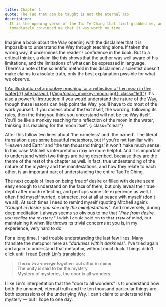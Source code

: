 ```yaml
---
title: Chapter 1
quote: The Tao that can be taught is not the eternal Tao
description:
  It is the opening verse of the Tao Te Ching that first grabbed me, and
  immediately convinced me that it was worth my time.
---
```


Imagine a book about the Way opening with the disclaimer that it is impossible
to understand the Way through teaching alone.
If taken the wrong way, it undermines the reader's confidence in the book.
But to a critical thinker, a claim like this shows
that the author was well aware of his limitations,
and the limitations of what can be expressed in language.
There's a note of the scientific method in this disclaimer:
a scientist doesn't make claims to absolute truth,
only the best explanation possible for what we observe.

[![An illustration of a monkey reaching for a reflection of the moon in the water]({{ site.baseurl }}/img/ohara_monkey-moon.jpg){: class="left"}](https://commons.wikimedia.org/wiki/File:Ohara_monkey-moon.jpg)
It's also a powerful instruction: if you would understand the nature of the Way,
though these lessons can help point the Way,
you'll have to do most of the work yourself.
If you obsess about the text itself, the wording, following its rules,
then the thing you think you understand will not be the Way itself.
You'll be like a monkey reaching for a reflection of the moon in the water,
thinking it is reaching for the moon itself.
{: class="clear"}

After this follow two lines about 'the nameless' and 'the named'.
The literal translation uses some beautiful metaphors,
but if you're not familiar with 'Heaven and Earth' and 'the ten thousand things'
it won't make much sense. In this case Mitchell's interpretation may be more
helpful. And it is important to understand which two things are being described,
because they are the theme of the rest of the chapter as well.
In fact, true understanding of the nature of the mystery and the manifestations,
and how they relate to each other, is an important part of understanding
the entire Tao Te Ching.

The next couple of lines on being free of desire or filled with desire
seem easy enough to understand on the face of them,
but only reveal their true depth after much reflecting,
and perhaps some life experience as well.
I often find myself hurried, distracted,
not at all at peace with myself (don't we all).
At such times I need to remind myself (quoting Mitchell again):
*"Caught in desire, you see only the manifestations"*.
And conversely, during deep meditation it always seems so obvious to me that
*"Free from desire, you realize the mystery."*
I wish I could hold on to that state of mind, but maintaining it when life
throws its trivial concerns at you is, in my experience, very hard to do.

For a long time, I had trouble understanding the last few lines.
Many translate the metaphor here as *"darkness within darkness"*.
I've tried again and again to understand that metaphor, without much luck.
Things didn't click until I read
[Derek Lin's translation](http://www.taoism.net/ttc/chapters/chap01.htm):

> These two emerge together but differ in name  
  The unity is said to be the mystery  
  Mystery of mysteries, the door to all wonders

I like Lin's interpretation that the "door to all wonders" is to understand
how both the unnamed, eternal truth and the ten thousand particular things
are both expressions of the underlying Way. I can't claim to understand
this mystery — but I hope to one day.
